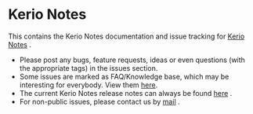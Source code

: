# Kerio Notes
This contains the Kerio Notes documentation and issue tracking for [Kerio Notes](http://www.kerionotes.com) .

* Please post any bugs, feature requests, ideas or even questions (with the appropriate tags) in the issues section.
* Some issues are marked as FAQ/Knowledge base, which may be interesting for everybody. View them [here](https://github.com/quotlemac/kerionotes/issues).
* The current Kerio Notes release notes can always be found [here](https://github.com/quotlemac/kerionotes/blob/master/changelog.md) .
* For non-public issues, please contact us by [mail](mailto:info@quotleapp.com) .
